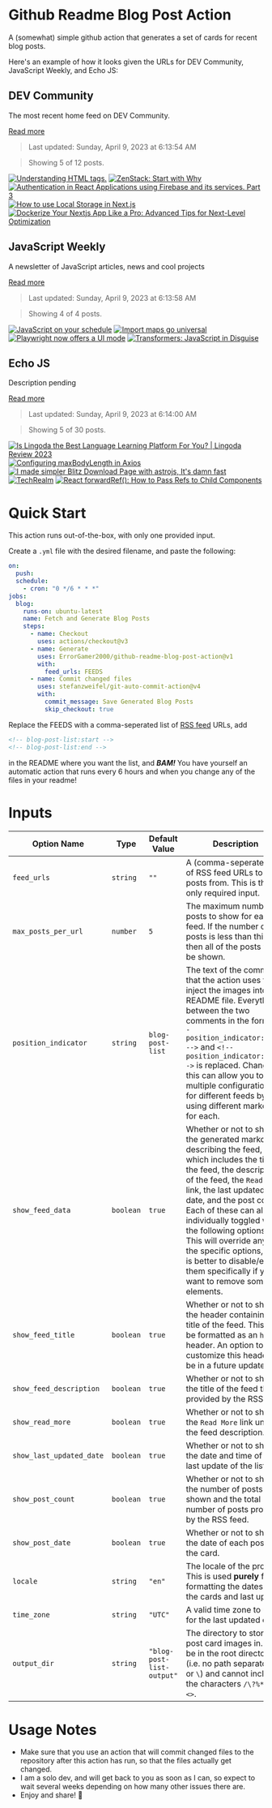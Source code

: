 # Github Readme Blog Post Action

A (somewhat) simple github action that generates a set of cards for recent blog posts.

Here's an example of how it looks given the URLs for DEV Community, JavaScript Weekly, and Echo JS:

<!-- post-list:start -->
## DEV Community

The most recent home feed on DEV Community.

[Read more](https://dev.to)
> Last updated: Sunday, April 9, 2023 at 6:13:54 AM

> Showing 5 of 12 posts.

[![Understanding HTML tags.](https://raw.githubusercontent.com/ErrorGamer2000/github-readme-blog-post-action/main/generated_files/DEV_Community/Understanding_HTML_tags..svg)](https://dev.to/jindalkeshav82/understanding-html-tags-3ck5)
[![ZenStack: Start with Why](https://raw.githubusercontent.com/ErrorGamer2000/github-readme-blog-post-action/main/generated_files/DEV_Community/ZenStack__Start_with_Why.svg)](https://dev.to/zenstack/zenstack-start-with-why-2c2m)
[![Authentication in React Applications using Firebase and its services. Part 3](https://raw.githubusercontent.com/ErrorGamer2000/github-readme-blog-post-action/main/generated_files/DEV_Community/Authentication_in_React_Applications_using_Firebase_and_its_services._Part_3.svg)](https://dev.to/dev_cody/authentication-in-react-applications-using-firebase-and-its-services-part-3-1j7o)
[![How to use Local Storage in Next.js](https://raw.githubusercontent.com/ErrorGamer2000/github-readme-blog-post-action/main/generated_files/DEV_Community/How_to_use_Local_Storage_in_Next.js.svg)](https://dev.to/collegewap/how-to-use-local-storage-in-nextjs-2l2j)
[![Dockerize Your Nextjs App Like a Pro: Advanced Tips for Next-Level Optimization](https://raw.githubusercontent.com/ErrorGamer2000/github-readme-blog-post-action/main/generated_files/DEV_Community/Dockerize_Your_Nextjs_App_Like_a_Pro__Advanced_Tips_for_Next-Level_Optimization.svg)](https://dev.to/nitinfab/dockerize-your-nextjs-app-like-a-pro-advanced-tips-for-next-level-optimization-nb2)


## JavaScript Weekly

A newsletter of JavaScript articles, news and cool projects

[Read more](https://javascriptweekly.com/)
> Last updated: Sunday, April 9, 2023 at 6:13:58 AM

> Showing 4 of 4 posts.

[![JavaScript on your schedule](https://raw.githubusercontent.com/ErrorGamer2000/github-readme-blog-post-action/main/generated_files/JavaScript_Weekly/JavaScript_on_your_schedule.svg)](https://javascriptweekly.com/issues/633)
[![Import maps go universal](https://raw.githubusercontent.com/ErrorGamer2000/github-readme-blog-post-action/main/generated_files/JavaScript_Weekly/Import_maps_go_universal.svg)](https://javascriptweekly.com/issues/632)
[![Playwright now offers a UI mode](https://raw.githubusercontent.com/ErrorGamer2000/github-readme-blog-post-action/main/generated_files/JavaScript_Weekly/Playwright_now_offers_a_UI_mode.svg)](https://javascriptweekly.com/issues/631)
[![Transformers: JavaScript in Disguise](https://raw.githubusercontent.com/ErrorGamer2000/github-readme-blog-post-action/main/generated_files/JavaScript_Weekly/Transformers__JavaScript_in_Disguise.svg)](https://javascriptweekly.com/issues/630)


## Echo JS

Description pending

[Read more](
http://www.echojs.com
)
> Last updated: Sunday, April 9, 2023 at 6:14:00 AM

> Showing 5 of 30 posts.

[![Is Lingoda the Best Language Learning Platform For You? | Lingoda Review 2023](https://raw.githubusercontent.com/ErrorGamer2000/github-readme-blog-post-action/main/generated_files/_Echo_JS_/Is_Lingoda_the_Best_Language_Learning_Platform_For_You____Lingoda_Review_2023.svg)](https://dskview.com/lingoda-review)
[![Configuring maxBodyLength in Axios](https://raw.githubusercontent.com/ErrorGamer2000/github-readme-blog-post-action/main/generated_files/_Echo_JS_/Configuring_maxBodyLength_in_Axios.svg)](
https://masteringjs.io/tutorials/axios/maxbodylength
)
[![
I made simpler Blitz Download Page with astrojs, It's damn fast
](https://raw.githubusercontent.com/ErrorGamer2000/github-readme-blog-post-action/main/generated_files/_Echo_JS_/_I_made_simpler_Blitz_Download_Page_with_astrojs__It's_damn_fast_.svg)](
https://theblitz.app
)
[![TechRealm](https://raw.githubusercontent.com/ErrorGamer2000/github-readme-blog-post-action/main/generated_files/_Echo_JS_/TechRealm.svg)](https://github.com/Tech-Realm)
[![React forwardRef(): How to Pass Refs to Child Components](https://raw.githubusercontent.com/ErrorGamer2000/github-readme-blog-post-action/main/generated_files/_Echo_JS_/React_forwardRef()__How_to_Pass_Refs_to_Child_Components.svg)](https://dmitripavlutin.com/react-forwardref/)


<!-- post-list:end -->

# Quick Start

This action runs out-of-the-box, with only one provided input.

Create a `.yml` file with the desired filename, and paste the following:

```yml
on:
  push:
  schedule:
    - cron: "0 */6 * * *"
jobs:
  blog:
    runs-on: ubuntu-latest
    name: Fetch and Generate Blog Posts
    steps:
      - name: Checkout
        uses: actions/checkout@v3
      - name: Generate
        uses: ErrorGamer2000/github-readme-blog-post-action@v1
        with:
          feed_urls: FEEDS
      - name: Commit changed files
        uses: stefanzweifel/git-auto-commit-action@v4
        with:
          commit_message: Save Generated Blog Posts
          skip_checkout: true
```

Replace the FEEDS with a comma-seperated list of [RSS feed](https://rss.com/blog/how-do-rss-feeds-work/) URLs, add

```md
<!-- blog-post-list:start -->
<!-- blog-post-list:end -->
```

in the README where you want the list, and **_BAM!_** You have yourself an automatic action that runs every 6 hours and when you change any of the files in your readme!

# Inputs

<table>
  <thead>
    <tr>
      <th>Option Name</th>
      <th>Type</th>
      <th>Default Value</th>
      <th>Description</th>
    </tr>
  </thead>
  <tbody>
    <tr>
      <td><code>feed_urls</code></td>
      <td><code>string</code></td>
      <td><code>""</code></td>
      <td>A (comma-seperated) list of RSS feed URLs to load posts from. This is the only required input.</td>
    </tr>
    <tr>
      <td><code>max_posts_per_url</code></td>
      <td><code>number</code></td>
      <td><code>5</code></td>
      <td>The maximum number of posts to show for each feed. If the number of posts is less than this, then all of the posts will be shown.</td>
    </tr>
    <tr>
      <td><code>position_indicator</code></td>
      <td><code>string</code></td>
      <td><code>blog-post-list</code></td>
      <td>The text of the comments that the action uses to inject the images into the README file. Everything between the two comments in the form <code>&lt;!-- position_indicator:start --&gt;</code> and <code>&lt;!-- position_indicator:end --&gt;</code> is replaced. Changing this can allow you to use multiple configurations for different feeds by using different markers for each.</td>
    </tr>
    <tr>
      <td><code>show_feed_data</code></td>
      <td><code>boolean</code></td>
      <td><code>true</code></td>
      <td>Whether or not to show the generated markdown describing the feed, which includes the title of the feed, the description of the feed, the <code>Read More</code> link, the last updated date, and the post count. Each of these can also be individually toggled with the following options. This will override any of the specific options, so it is better to disable/enable them specifically if you want to remove some elements.</td>
    </tr>
    <tr>
      <td><code>show_feed_title</code></td>
      <td><code>boolean</code></td>
      <td><code>true</code></td>
      <td>Whether or not to show the header containing the title of the feed. This will be formatted as an <code>h2</code> header. An option to customize this header will be in a future update.</td>
    </tr>
    <tr>
      <td><code>show_feed_description</code></td>
      <td><code>boolean</code></td>
      <td><code>true</code></td>
      <td>Whether or not to show the title of the feed that is provided by the RSS feed.</td>
    </tr>
    <tr>
      <td><code>show_read_more</code></td>
      <td><code>boolean</code></td>
      <td><code>true</code></td>
      <td>Whether or not to show the <code>Read More</code> link under the feed description.</td>
    </tr>
    <tr>
      <td><code>show_last_updated_date</code></td>
      <td><code>boolean</code></td>
      <td><code>true</code></td>
      <td>Whether or not to show the date and time of the last update of the list.</td>
    </tr>
    <tr>
      <td><code>show_post_count</code></td>
      <td><code>boolean</code></td>
      <td><code>true</code></td>
      <td>Whether or not to show the number of posts shown and the total number of posts provided by the RSS feed.</td>
    </tr>
    <tr>
      <td><code>show_post_date</code></td>
      <td><code>boolean</code></td>
      <td><code>true</code></td>
      <td>Whether or not to show the date of each post on the card.</td>
    </tr>
    <tr>
      <td><code>locale</code></td>
      <td><code>string</code></td>
      <td><code>"en"</code></td>
      <td>The locale of the project. This is used <strong>purely</strong> for formatting the dates of the cards and last update.</td>
    </tr>
    <tr>
      <td><code>time_zone</code></td>
      <td><code>string</code></td>
      <td><code>"UTC"</code></td>
      <td>A valid time zone to use for the last updated date.</td>
    </tr>
    <tr>
      <td><code>output_dir</code></td>
      <td><code>string</code></td>
      <td><code>"blog-post-list-output"</code></td>
      <td>The directory to store the post card images in. Must be in the root directory (i.e. no path separators <code>/</code> or <code>\</code>) and cannot include the characters <code>/\?%*:|"&lt;&gt;</code>.</td>
    </tr>
<!--
    <tr>
      <td><code></code></td>
      <td><cde></cde></td>
      <td><code></code></td>
      <td></td>
    </tr>
-->
  </tbody>
</table>

# Usage Notes

- Make sure that you use an action that will commit changed files to the repository after this action has run, so that the files actually get changed.
- I am a solo dev, and will get back to you as soon as I can, so expect to wait several weeks depending on how many other issues there are.
- Enjoy and share! 🤗
